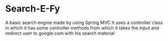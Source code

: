 # Search-E-Fy
A basic search engine made by using Spring MVC
It uses a controller class in which it has some controller methods from which it takes the input and redirect user to google.com with his search material
